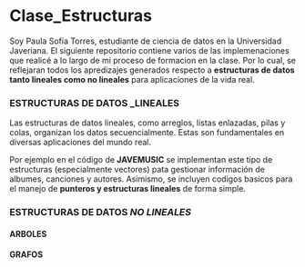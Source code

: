 # Clase_Estructuras
Soy Paula Sofía Torres, estudiante de ciencia de datos en la Universidad Javeriana.
El siguiente repositorio contiene varios de las implemenaciones que realicé a lo largo de mi proceso de formacion en la clase. Por lo cual, se reflejaran todos los apredizajes generados respecto a **estructuras de datos tanto lineales como no lineales** para aplicaciones de la vida real.

### ESTRUCTURAS DE DATOS _LINEALES

Las estructuras de datos lineales, como arreglos, listas enlazadas, pilas y colas, organizan los datos secuencialmente. Estas son fundamentales en diversas aplicaciones del mundo real.

Por ejemplo en el código de **JAVEMUSIC** se implementan este tipo de estructuras (especialmente vectores) pata gestionar información de albumes, canciones y autores. Asimismo, se incluyen codigos basicos para el manejo de **punteros y estructuras lineales** de forma simple.

### ESTRUCTURAS DE DATOS _NO LINEALES_
#### ARBOLES

#### GRAFOS 
